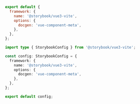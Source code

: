 ```js filename=".storybook/main.js" renderer="vue" language="js"
export default {
  framework: {
    name: '@storybook/vue3-vite',
    options: {
      docgen: 'vue-component-meta',
    },
  },
};
```

```ts filename=".storybook/main.ts" renderer="vue" language="ts"
import type { StorybookConfig } from '@storybook/vue3-vite';

const config: StorybookConfig = {
  framework: {
    name: '@storybook/vue3-vite',
    options: {
      docgen: 'vue-component-meta',
    },
  },
};

export default config;
```
